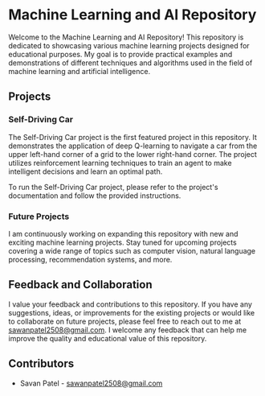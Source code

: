 # Machine Learning and AI Repository
Welcome to the Machine Learning and AI Repository! This repository is dedicated to showcasing various machine learning projects designed for educational purposes. My goal is to provide practical examples and demonstrations of different techniques and algorithms used in the field of machine learning and artificial intelligence.

## Projects
### Self-Driving Car
The Self-Driving Car project is the first featured project in this repository. It demonstrates the application of deep Q-learning to navigate a car from the upper left-hand corner of a grid to the lower right-hand corner. The project utilizes reinforcement learning techniques to train an agent to make intelligent decisions and learn an optimal path.

To run the Self-Driving Car project, please refer to the project's documentation and follow the provided instructions.

### Future Projects
I am continuously working on expanding this repository with new and exciting machine learning projects. Stay tuned for upcoming projects covering a wide range of topics such as computer vision, natural language processing, recommendation systems, and more.

## Feedback and Collaboration
I value your feedback and contributions to this repository. If you have any suggestions, ideas, or improvements for the existing projects or would like to collaborate on future projects, please feel free to reach out to me at sawanpatel2508@gmail.com. I welcome any feedback that can help me improve the quality and educational value of this repository.

## Contributors
* Savan Patel - sawanpatel2508@gmail.com
